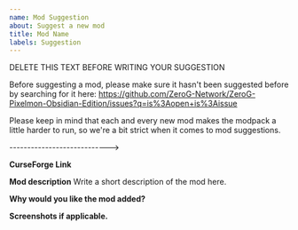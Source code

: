 ```yaml
---
name: Mod Suggestion
about: Suggest a new mod
title: Mod Name
labels: Suggestion
---
```


DELETE THIS TEXT BEFORE WRITING YOUR SUGGESTION

Before suggesting a mod, please make sure it hasn't been suggested before by searching for it here:
https://github.com/ZeroG-Network/ZeroG-Pixelmon-Obsidian-Edition/issues?q=is%3Aopen+is%3Aissue

Please keep in mind that each and every new mod makes the modpack a little harder to run, so we're a bit strict when it comes to mod suggestions.


---------------------------->

**CurseForge Link**

**Mod description**
Write a short description of the mod here.

**Why would you like the mod added?**

**Screenshots if applicable.**
